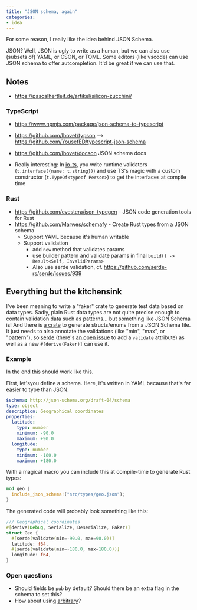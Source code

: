 ```yaml
---
title: "JSON schema, again"
categories:
- idea
---
```

For some reason, I really like the idea behind JSON Schema.

JSON? Well, JSON is ugly to write as a human, but we can also use (subsets of) YAML, or CSON, or TOML.
Some editors (like vscode) can use JSON schema to offer autcompletion. It'd be great if we can use that.

## Notes

- https://pascalhertleif.de/artikel/silicon-zucchini/

### TypeScript

- https://www.npmjs.com/package/json-schema-to-typescript

- https://github.com/lbovet/typson --> https://github.com/YousefED/typescript-json-schema
- https://github.com/lbovet/docson JSON schema docs

- Really interesting: In [io-ts](https://github.com/gcanti/io-ts), you write runtime validators (`t.interface({name: t.string})`) and use TS's magic with a custom constructor (`t.TypeOf<typeof Person>`) to get the interfaces at compile time

### Rust

- https://github.com/evestera/json_typegen - JSON code generation tools for Rust
- https://github.com/Marwes/schemafy - Create Rust types from a JSON schema
  - Support YAML because it's human writable
  - Support validation
    - add `new` method that validates params
    - use builder pattern and validate params in final `build() -> Result<Self, InvalidParams>`
    - Also use serde validation, cf. <https://github.com/serde-rs/serde/issues/939>

## Everything but the kitchensink

I've been meaning to write a "faker" crate to generate test data based on data types.
Sadly, plain Rust data types are not quite precise enough to contain validation data such as patterns…
but something like JSON Schema is!
And there is [a crate][schemafy] to generate structs/enums from a JSON Schema file.
It just needs to also annotate the validations
(like "min", "max", or "pattern"),
so [serde][]
(there's [an open issue][serde-939] to add a `validate` attribute)
as well as a new `#[derive(Faker)]` can use it.

[schemafy]: https://crates.io/crates/schemafy
[serde]: https://serde.rs
[serde-939]: https://github.com/serde-rs/serde/issues/939

### Example

In the end this should work like this.

First, let'syou define a schema.
Here, it's written in YAML because that's far easier to type than JSON.

```yaml
$schema: http://json-schema.org/draft-04/schema
type: object
description: Geographical coordinates
properties:
  latitude:
    type: number
    minimum: -90.0
    maximum: +90.0
  longitude:
    type: number
    minimum: -180.0
    maximum: +180.0
```

With a magical macro you can include this at compile-time to generate Rust types:

```rust
mod geo {
  include_json_schema!("src/types/geo.json");
}
```

The generated code will probably look something like this:

```rust
/// Geographical coordinates
#[derive(Debug, Serialize, Deserialize, Faker)]
struct Geo {
  #[serde(validate(min=-90.0, max=90.0))]
  latitude: f64,
  #[serde(validate(min=-180.0, max=180.0))]
  longitude: f64,
}
```

### Open questions

- Should fields be `pub` by default? Should there be an extra flag in the schema to set this?
- How about using [arbitrary](https://crates.io/crates/arbitrary)?
